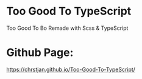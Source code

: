 # Too Good To TypeScript

Too Good To Bo Remade with Scss & TypeScript

# Github Page:
https://chrstjan.github.io/Too-Good-To-TypeScript/

